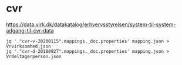 # cvr

https://data.virk.dk/datakatalog/erhvervsstyrelsen/system-til-system-adgang-til-cvr-data

```
jq '."cvr-v-20200115".mappings._doc.properties' mapping.json > Vrvirksomhed.json
jq '."cvr-d-20180927".mappings._doc.properties' mapping.json > Vrdeltagerperson.json
```
